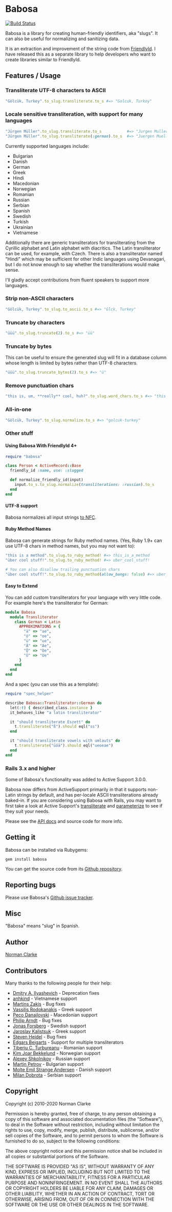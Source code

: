 # Babosa

[![Build Status](https://travis-ci.org/norman/babosa.svg?branch=master)](https://travis-ci.org/norman/babosa)


Babosa is a library for creating human-friendly identifiers, aka "slugs". It can
also be useful for normalizing and sanitizing data.

It is an extraction and improvement of the string code from
[FriendlyId](http://github.com/norman/friendly_id). I have released this as a
separate library to help developers who want to create libraries similar to
FriendlyId.

## Features / Usage

### Transliterate UTF-8 characters to ASCII

```ruby
"Gölcük, Turkey".to_slug.transliterate.to_s #=> "Golcuk, Turkey"
```

### Locale sensitive transliteration, with support for many languages

```ruby
"Jürgen Müller".to_slug.transliterate.to_s           #=> "Jurgen Muller"
"Jürgen Müller".to_slug.transliterate(:german).to_s  #=> "Juergen Mueller"
```

Currently supported languages include:

* Bulgarian
* Danish
* German
* Greek
* Hindi
* Macedonian
* Norwegian
* Romanian
* Russian
* Serbian
* Spanish
* Swedish
* Turkish
* Ukrainian
* Vietnamese

Additionally there are generic transliterators for transliterating from the
Cyrillic alphabet and Latin alphabet with diacritics. The Latin transliterator
can be used, for example, with Czech. There is also a transliterator named
"Hindi" which may be sufficient for other Indic languages using Devanagari, but
I do not know enough to say whether the transliterations would make sense.

I'll gladly accept contributions from fluent speakers to support more languages.

### Strip non-ASCII characters

```ruby
"Gölcük, Turkey".to_slug.to_ascii.to_s #=> "Glck, Turkey"
```

### Truncate by characters

```ruby
"üüü".to_slug.truncate(2).to_s #=> "üü"
```

### Truncate by bytes

This can be useful to ensure the generated slug will fit in a database column
whose length is limited by bytes rather than UTF-8 characters.

```ruby
"üüü".to_slug.truncate_bytes(2).to_s #=> "ü"
```

### Remove punctuation chars

```ruby
"this is, um, **really** cool, huh?".to_slug.word_chars.to_s #=> "this is um really cool huh"
```

### All-in-one

```ruby
"Gölcük, Turkey".to_slug.normalize.to_s #=> "golcuk-turkey"
```

### Other stuff

#### Using Babosa With FriendlyId 4+

```ruby
require "babosa"

class Person < ActiveRecord::Base
  friendly_id :name, use: :slugged

  def normalize_friendly_id(input)
    input.to_s.to_slug.normalize(transliterations: :russian).to_s
  end
end
```

#### UTF-8 support

Babosa normalizes all input strings [to NFC](https://en.wikipedia.org/wiki/Unicode_equivalence#Normal_forms).

#### Ruby Method Names

Babosa can generate strings for Ruby method names. (Yes, Ruby 1.9+ can use
UTF-8 chars in method names, but you may not want to):


```ruby
"this is a method".to_slug.to_ruby_method! #=> this_is_a_method
"über cool stuff!".to_slug.to_ruby_method! #=> uber_cool_stuff!

# You can also disallow trailing punctuation chars
"über cool stuff!".to_slug.to_ruby_method(allow_bangs: false) #=> uber_cool_stuff
```

#### Easy to Extend

You can add custom transliterators for your language with very little code. For
example here's the transliterator for German:

```ruby
module Babosa
  module Transliterator
    class German < Latin
      APPROXIMATIONS = {
        "ä" => "ae",
        "ö" => "oe",
        "ü" => "ue",
        "Ä" => "Ae",
        "Ö" => "Oe",
        "Ü" => "Ue"
      }
    end
  end
end
```

And a spec (you can use this as a template):

```ruby
require "spec_helper"

describe Babosa::Transliterator::German do
  let(:t) { described_class.instance }
  it_behaves_like "a latin transliterator"

  it "should transliterate Eszett" do
    t.transliterate("ß").should eql("ss")
  end

  it "should transliterate vowels with umlauts" do
    t.transliterate("üöä").should eql("ueoeae")
  end
end
```

### Rails 3.x and higher

Some of Babosa's functionality was added to Active Support 3.0.0.

Babosa now differs from ActiveSupport primarily in that it supports non-Latin
strings by default, and has per-locale ASCII transliterations already baked-in.
If you are considering using Babosa with Rails, you may want to first take a
look at Active Support's
[transliterate](http://api.rubyonrails.org/classes/ActiveSupport/Inflector.html#method-i-transliterate)
and
[parameterize](http://api.rubyonrails.org/classes/ActiveSupport/Inflector.html#method-i-parameterize)
to see if they suit your needs.

Please see the [API docs](http://rubydoc.info/github/norman/babosa/master/frames) and source code for
more info.

## Getting it

Babosa can be installed via Rubygems:

    gem install babosa

You can get the source code from its [Github repository](http://github.com/norman/babosa).

## Reporting bugs

Please use Babosa's [Github issue
tracker](http://github.com/norman/babosa/issues).


## Misc

"Babosa" means "slug" in Spanish.

## Author

[Norman Clarke](http://njclarke.com)

## Contributors

Many thanks to the following people for their help:

* [Dmitry A. Ilyashevich](https://github.com/dmitry-ilyashevich) - Deprecation fixes
* [anhkind](https://github.com/anhkind) - Vietnamese support
* [Martins Zakis](https://github.com/martins) - Bug fixes
* [Vassilis Rodokanakis](https://github.com/vrodokanakis) - Greek support
* [Peco Danajlovski](https://github.com/Vortex) - Macedonian support
* [Philip Arndt](https://github.com/parndt) - Bug fixes
* [Jonas Forsberg](https://github.com/himynameisjonas) - Swedish support
* [Jaroslav Kalistsuk](https://github.com/jarosan) - Greek support
* [Steven Heidel](https://github.com/stevenheidel) - Bug fixes
* [Edgars Beigarts](https://github.com/ebeigarts) - Support for multiple transliterators
* [Tiberiu C. Turbureanu](https://gitorious.org/~tct) - Romanian support
* [Kim Joar Bekkelund](https://github.com/kjbekkelund) - Norwegian support
* [Alexey Shkolnikov](https://github.com/grlm) - Russian support
* [Martin Petrov](https://github.com/martin-petrov) - Bulgarian support
* [Molte Emil Strange Andersen](https://github.com/molte) - Danish support
* [Milan Dobrota](https://github.com/milandobrota) - Serbian support

## Copyright

Copyright (c) 2010-2020 Norman Clarke

Permission is hereby granted, free of charge, to any person obtaining a copy of
this software and associated documentation files (the "Software"), to deal in
the Software without restriction, including without limitation the rights to
use, copy, modify, merge, publish, distribute, sublicense, and/or sell copies
of the Software, and to permit persons to whom the Software is furnished to do
so, subject to the following conditions:

The above copyright notice and this permission notice shall be included in all
copies or substantial portions of the Software.

THE SOFTWARE IS PROVIDED "AS IS", WITHOUT WARRANTY OF ANY KIND, EXPRESS OR
IMPLIED, INCLUDING BUT NOT LIMITED TO THE WARRANTIES OF MERCHANTABILITY,
FITNESS FOR A PARTICULAR PURPOSE AND NONINFRINGEMENT. IN NO EVENT SHALL THE
AUTHORS OR COPYRIGHT HOLDERS BE LIABLE FOR ANY CLAIM, DAMAGES OR OTHER
LIABILITY, WHETHER IN AN ACTION OF CONTRACT, TORT OR OTHERWISE, ARISING FROM,
OUT OF OR IN CONNECTION WITH THE SOFTWARE OR THE USE OR OTHER DEALINGS IN THE
SOFTWARE.
